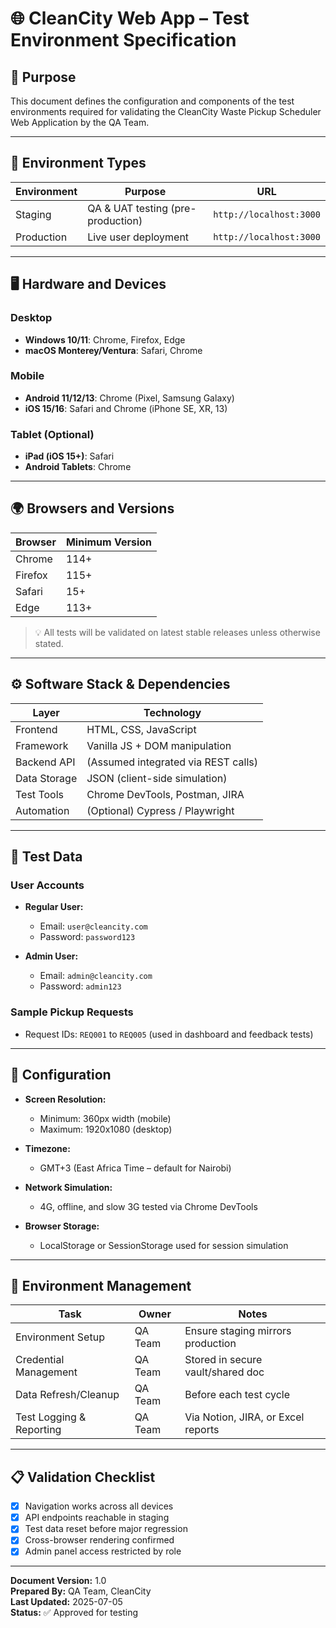 # 🌐 CleanCity Web App – Test Environment Specification

## 📌 Purpose
This document defines the configuration and components of the test environments required for validating the CleanCity Waste Pickup Scheduler Web Application by the QA Team.

---

## 🧪 Environment Types

| Environment | Purpose                          | URL                             |
|-------------|----------------------------------|----------------------------------|
| Staging     | QA & UAT testing (pre-production)| `http://localhost:3000`  |
| Production  | Live user deployment             | `http://localhost:3000`  |

---

## 🖥️ Hardware and Devices

### Desktop
- **Windows 10/11**: Chrome, Firefox, Edge
- **macOS Monterey/Ventura**: Safari, Chrome

### Mobile
- **Android 11/12/13**: Chrome (Pixel, Samsung Galaxy)
- **iOS 15/16**: Safari and Chrome (iPhone SE, XR, 13)

### Tablet (Optional)
- **iPad (iOS 15+)**: Safari
- **Android Tablets**: Chrome

---

## 🌍 Browsers and Versions

| Browser  | Minimum Version |
|----------|------------------|
| Chrome   | 114+             |
| Firefox  | 115+             |
| Safari   | 15+              |
| Edge     | 113+             |

> 💡 All tests will be validated on latest stable releases unless otherwise stated.

---

## ⚙️ Software Stack & Dependencies

| Layer        | Technology                         |
|--------------|-------------------------------------|
| Frontend     | HTML, CSS, JavaScript               |
| Framework    | Vanilla JS + DOM manipulation       |
| Backend API  | (Assumed integrated via REST calls) |
| Data Storage | JSON (client-side simulation)       |
| Test Tools   | Chrome DevTools, Postman, JIRA      |
| Automation   | (Optional) Cypress / Playwright     |

---

## 🔐 Test Data

### User Accounts
- **Regular User:**  
  - Email: `user@cleancity.com`  
  - Password: `password123`

- **Admin User:**  
  - Email: `admin@cleancity.com`  
  - Password: `admin123`

### Sample Pickup Requests
- Request IDs: `REQ001` to `REQ005` (used in dashboard and feedback tests)

---

## 🔧 Configuration

- **Screen Resolution:**  
  - Minimum: 360px width (mobile)  
  - Maximum: 1920x1080 (desktop)

- **Timezone:**  
  - GMT+3 (East Africa Time – default for Nairobi)

- **Network Simulation:**  
  - 4G, offline, and slow 3G tested via Chrome DevTools

- **Browser Storage:**  
  - LocalStorage or SessionStorage used for session simulation

---

## 🧹 Environment Management

| Task                      | Owner            | Notes                                 |
|---------------------------|------------------|----------------------------------------|
| Environment Setup         | QA Team          | Ensure staging mirrors production      |
| Credential Management     | QA Team         | Stored in secure vault/shared doc      |
| Data Refresh/Cleanup      | QA Team      | Before each test cycle                 |
| Test Logging & Reporting  | QA Team       | Via Notion, JIRA, or Excel reports     |

---

## 📋 Validation Checklist

- [x] Navigation works across all devices
- [x] API endpoints reachable in staging
- [x] Test data reset before major regression
- [x] Cross-browser rendering confirmed
- [x] Admin panel access restricted by role

---

**Document Version:** 1.0  
**Prepared By:** QA Team, CleanCity  
**Last Updated:** 2025-07-05  
**Status:** ✅ Approved for testing
